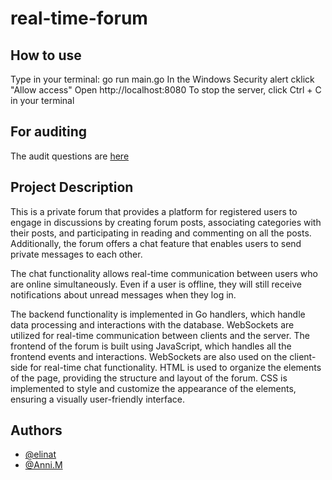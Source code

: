 # real-time-forum

## How to use
Type in your terminal: go run main.go
In the Windows Security alert cklick "Allow access"
Open http://localhost:8080
To stop the server, click Ctrl + C in your terminal

## For auditing
The audit questions are [here](https://github.com/01-edu/public/tree/master/subjects/real-time-forum/audit)

## Project Description
This is a private forum that provides a platform for registered users to engage in discussions by creating forum posts, associating categories with their posts, and participating in reading and commenting on all the posts. Additionally, the forum offers a chat feature that enables users to send private messages to each other.

The chat functionality allows real-time communication between users who are online simultaneously. Even if a user is offline, they will still receive notifications about unread messages when they log in.

The backend functionality is implemented in Go handlers, which handle data processing and interactions with the database. WebSockets are utilized for real-time communication between clients and the server. The frontend of the forum is built using JavaScript, which handles all the frontend events and interactions. WebSockets are also used on the client-side for real-time chat functionality. HTML is used to organize the elements of the page, providing the structure and layout of the forum. CSS is implemented to style and customize the appearance of the elements, ensuring a visually user-friendly interface.


## Authors
- [@elinat](https://01.kood.tech/git/elinat)
- [@Anni.M](https://01.kood.tech/git/Anni.M)

